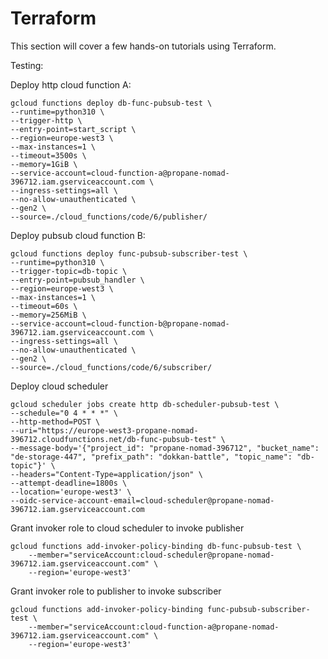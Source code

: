 # Terraform

This section will cover a few hands-on tutorials using Terraform.

Testing:

Deploy http cloud function A:

```shell
gcloud functions deploy db-func-pubsub-test \
--runtime=python310 \
--trigger-http \
--entry-point=start_script \
--region=europe-west3 \
--max-instances=1 \
--timeout=3500s \
--memory=1GiB \
--service-account=cloud-function-a@propane-nomad-396712.iam.gserviceaccount.com \
--ingress-settings=all \
--no-allow-unauthenticated \
--gen2 \
--source=./cloud_functions/code/6/publisher/
```

Deploy pubsub cloud function B:

```shell
gcloud functions deploy func-pubsub-subscriber-test \
--runtime=python310 \
--trigger-topic=db-topic \
--entry-point=pubsub_handler \
--region=europe-west3 \
--max-instances=1 \
--timeout=60s \
--memory=256MiB \
--service-account=cloud-function-b@propane-nomad-396712.iam.gserviceaccount.com \
--ingress-settings=all \
--no-allow-unauthenticated \
--gen2 \
--source=./cloud_functions/code/6/subscriber/
```

Deploy cloud scheduler

```shell
gcloud scheduler jobs create http db-scheduler-pubsub-test \
--schedule="0 4 * * *" \
--http-method=POST \
--uri="https://europe-west3-propane-nomad-396712.cloudfunctions.net/db-func-pubsub-test" \
--message-body='{"project_id": "propane-nomad-396712", "bucket_name": "de-storage-447", "prefix_path": "dokkan-battle", "topic_name": "db-topic"}' \
--headers="Content-Type=application/json" \
--attempt-deadline=1800s \
--location='europe-west3' \
--oidc-service-account-email=cloud-scheduler@propane-nomad-396712.iam.gserviceaccount.com
```

Grant invoker role to cloud scheduler to invoke publisher

```shell
gcloud functions add-invoker-policy-binding db-func-pubsub-test \
    --member="serviceAccount:cloud-scheduler@propane-nomad-396712.iam.gserviceaccount.com" \
    --region='europe-west3'
```

Grant invoker role to publisher to invoke subscriber

```shell
gcloud functions add-invoker-policy-binding func-pubsub-subscriber-test \
    --member="serviceAccount:cloud-function-a@propane-nomad-396712.iam.gserviceaccount.com" \
    --region='europe-west3'
```
